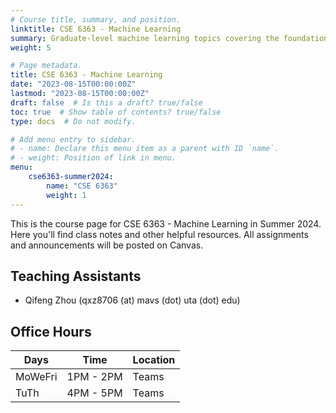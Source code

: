 ```yaml
---
# Course title, summary, and position.
linktitle: CSE 6363 - Machine Learning
summary: Graduate-level machine learning topics covering the foundations up to modern publications.
weight: 5

# Page metadata.
title: CSE 6363 - Machine Learning
date: "2023-08-15T00:00:00Z"
lastmod: "2023-08-15T00:00:00Z"
draft: false  # Is this a draft? true/false
toc: true  # Show table of contents? true/false
type: docs  # Do not modify.

# Add menu entry to sidebar.
# - name: Declare this menu item as a parent with ID `name`.
# - weight: Position of link in menu.
menu:
    cse6363-summer2024:
        name: "CSE 6363"
        weight: 1
---
```


This is the course page for CSE 6363 - Machine Learning in Summer 2024. Here you'll find class notes and other helpful resources. All assignments and announcements will be posted on Canvas.

## Teaching Assistants

- Qifeng Zhou (qxz8706 (at) mavs (dot) uta (dot) edu)

## Office Hours

| Days    | Time       | Location |
| ------- | ---------- | -------- |
| MoWeFri | 1PM - 2PM  | Teams    |
| TuTh    | 4PM - 5PM  | Teams    |